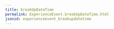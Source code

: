 ```yaml
---
title: breakUpDateTime
permalink: ExperienceEvent.breakUpDateTime.html
jsonid: experienceevent_breakupdatetime
---
```

